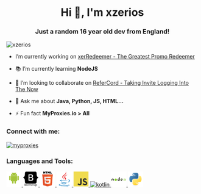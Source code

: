 <h1 align="center">Hi 👋, I'm xzerios</h1>
<h3 align="center">Just a random 16 year old dev from England!</h3>

<p align="left"> <img src="https://komarev.com/ghpvc/?username=xzerios&label=Profile%20views&color=0e75b6&style=flat" alt="xzerios" /> </p>

-  I’m currently working on [xerRedeemer - The Greatest Promo Redeemer](https://github.com/xzerios/discord-promo-redeemer)

- 📚 I’m currently learning **NodeJS**

- 🤝 I’m looking to collaborate on [ReferCord - Taking Invite Logging Into The Now](https://github.com/xzerios/ReferCord)

- 💬 Ask me about **Java, Python, JS, HTML...**

- ⚡ Fun fact **MyProxies.io > All**

<h3 align="left">Connect with me:</h3>
<p align="left">
<a href="https://discord.gg/myproxies" target="blank"><img align="center" src="https://raw.githubusercontent.com/rahuldkjain/github-profile-readme-generator/master/src/images/icons/Social/discord.svg" alt="myproxies" height="30" width="40" /></a>
</p>

<h3 align="left">Languages and Tools:</h3>
<p align="left"> <a href="https://developer.android.com" target="_blank" rel="noreferrer"> <img src="https://raw.githubusercontent.com/devicons/devicon/master/icons/android/android-original-wordmark.svg" alt="android" width="40" height="40"/> </a> <a href="https://getbootstrap.com" target="_blank" rel="noreferrer"> <img src="https://raw.githubusercontent.com/devicons/devicon/master/icons/bootstrap/bootstrap-plain-wordmark.svg" alt="bootstrap" width="40" height="40"/> </a> <a href="https://www.w3.org/html/" target="_blank" rel="noreferrer"> <img src="https://raw.githubusercontent.com/devicons/devicon/master/icons/html5/html5-original-wordmark.svg" alt="html5" width="40" height="40"/> </a> <a href="https://www.java.com" target="_blank" rel="noreferrer"> <img src="https://raw.githubusercontent.com/devicons/devicon/master/icons/java/java-original.svg" alt="java" width="40" height="40"/> </a> <a href="https://developer.mozilla.org/en-US/docs/Web/JavaScript" target="_blank" rel="noreferrer"> <img src="https://raw.githubusercontent.com/devicons/devicon/master/icons/javascript/javascript-original.svg" alt="javascript" width="40" height="40"/> </a> <a href="https://kotlinlang.org" target="_blank" rel="noreferrer"> <img src="https://www.vectorlogo.zone/logos/kotlinlang/kotlinlang-icon.svg" alt="kotlin" width="40" height="40"/> </a> <a href="https://nodejs.org" target="_blank" rel="noreferrer"> <img src="https://raw.githubusercontent.com/devicons/devicon/master/icons/nodejs/nodejs-original-wordmark.svg" alt="nodejs" width="40" height="40"/> </a> <a href="https://www.python.org" target="_blank" rel="noreferrer"> <img src="https://raw.githubusercontent.com/devicons/devicon/master/icons/python/python-original.svg" alt="python" width="40" height="40"/> </a> </p>
